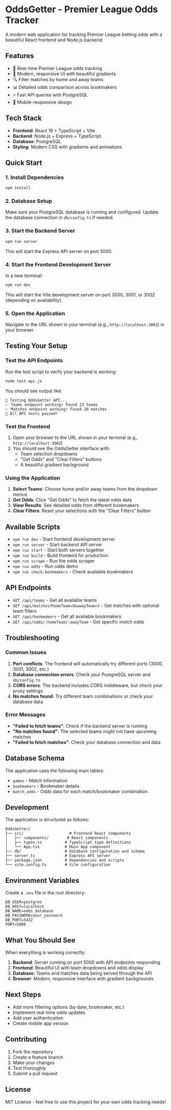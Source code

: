 # OddsGetter - Premier League Odds Tracker

A modern web application for tracking Premier League betting odds with a beautiful React frontend and Node.js backend.

## Features

- 🏈 Real-time Premier League odds tracking
- 🎨 Modern, responsive UI with beautiful gradients
- 🔍 Filter matches by home and away teams
- 📊 Detailed odds comparison across bookmakers
- ⚡ Fast API queries with PostgreSQL
- 📱 Mobile-responsive design

## Tech Stack

- **Frontend**: React 18 + TypeScript + Vite
- **Backend**: Node.js + Express + TypeScript
- **Database**: PostgreSQL
- **Styling**: Modern CSS with gradients and animations

## Quick Start

### 1. Install Dependencies

```bash
npm install
```

### 2. Database Setup

Make sure your PostgreSQL database is running and configured. Update the database connection in `db/config.ts` if needed.

### 3. Start the Backend Server

```bash
npm run server
```

This will start the Express API server on port 5000.

### 4. Start the Frontend Development Server

In a new terminal:

```bash
npm run dev
```

This will start the Vite development server on port 3000, 3001, or 3002 (depending on availability).

### 5. Open the Application

Navigate to the URL shown in your terminal (e.g., `http://localhost:3002`) in your browser.

## Testing Your Setup

### Test the API Endpoints

Run the test script to verify your backend is working:

```bash
node test-api.js
```

You should see output like:
```
🧪 Testing OddsGetter API...
✅ Teams endpoint working! Found 23 teams
✅ Matches endpoint working! Found 20 matches
🎉 All API tests passed!
```

### Test the Frontend

1. Open your browser to the URL shown in your terminal (e.g., `http://localhost:3002`)
2. You should see the OddsGetter interface with:
   - Team selection dropdowns
   - "Get Odds" and "Clear Filters" buttons
   - A beautiful gradient background

### Using the Application

1. **Select Teams**: Choose home and/or away teams from the dropdown menus
2. **Get Odds**: Click "Get Odds" to fetch the latest odds data
3. **View Results**: See detailed odds from different bookmakers
4. **Clear Filters**: Reset your selections with the "Clear Filters" button

## Available Scripts

- `npm run dev` - Start frontend development server
- `npm run server` - Start backend API server
- `npm run start` - Start both servers together
- `npm run build` - Build frontend for production
- `npm run scrape` - Run the odds scraper
- `npm run odds` - Run odds demo
- `npm run check-bookmakers` - Check available bookmakers

## API Endpoints

- `GET /api/teams` - Get all available teams
- `GET /api/matches?homeTeam=X&awayTeam=Y` - Get matches with optional team filters
- `GET /api/bookmakers` - Get all available bookmakers
- `GET /api/odds/:homeTeam/:awayTeam` - Get specific match odds

## Troubleshooting

### Common Issues

1. **Port conflicts**: The frontend will automatically try different ports (3000, 3001, 3002, etc.)
2. **Database connection errors**: Check your PostgreSQL server and `db/config.ts`
3. **CORS errors**: The backend includes CORS middleware, but check your proxy settings
4. **No matches found**: Try different team combinations or check your database data

### Error Messages

- **"Failed to fetch teams"**: Check if the backend server is running
- **"No matches found"**: The selected teams might not have upcoming matches
- **"Failed to fetch matches"**: Check your database connection and data

## Database Schema

The application uses the following main tables:
- `games` - Match information
- `bookmakers` - Bookmaker details
- `match_odds` - Odds data for each match/bookmaker combination

## Development

The application is structured as follows:

```
OddsGetter/
├── src/                    # Frontend React components
│   ├── components/        # React components
│   ├── types.ts          # TypeScript type definitions
│   └── App.tsx           # Main App component
├── db/                   # Database configuration and schema
├── server.ts             # Express API server
├── package.json          # Dependencies and scripts
└── vite.config.ts        # Vite configuration
```

## Environment Variables

Create a `.env` file in the root directory:

```env
DB_USER=postgres
DB_HOST=localhost
DB_NAME=odds_database
DB_PASSWORD=your_password
DB_PORT=5432
PORT=5000
```

## What You Should See

When everything is working correctly:

1. **Backend**: Server running on port 5000 with API endpoints responding
2. **Frontend**: Beautiful UI with team dropdowns and odds display
3. **Database**: Teams and matches data being served through the API
4. **Browser**: Modern, responsive interface with gradient backgrounds

## Next Steps

- Add more filtering options (by date, bookmaker, etc.)
- Implement real-time odds updates
- Add user authentication
- Create mobile app version

## Contributing

1. Fork the repository
2. Create a feature branch
3. Make your changes
4. Test thoroughly
5. Submit a pull request

## License

MIT License - feel free to use this project for your own odds tracking needs!